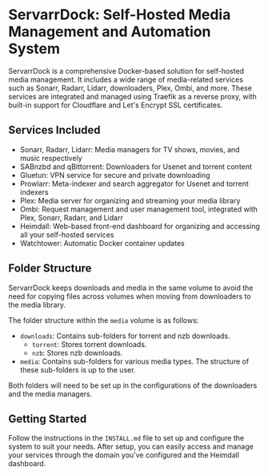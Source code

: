 # ServarrDock: Self-Hosted Media Management and Automation System

ServarrDock is a comprehensive Docker-based solution for self-hosted media management. It includes a wide range of media-related services such as Sonarr, Radarr, Lidarr, downloaders, Plex, Ombi, and more. These services are integrated and managed using Traefik as a reverse proxy, with built-in support for Cloudflare and Let's Encrypt SSL certificates.

## Services Included

- Sonarr, Radarr, Lidarr: Media managers for TV shows, movies, and music respectively
- SABnzbd and qBittorrent: Downloaders for Usenet and torrent content
- Gluetun: VPN service for secure and private downloading
- Prowlarr: Meta-indexer and search aggregator for Usenet and torrent indexers
- Plex: Media server for organizing and streaming your media library
- Ombi: Request management and user management tool, integrated with Plex, Sonarr, Radarr, and Lidarr
- Heimdall: Web-based front-end dashboard for organizing and accessing all your self-hosted services
- Watchtower: Automatic Docker container updates

## Folder Structure

ServarrDock keeps downloads and media in the same volume to avoid the need for copying files across volumes when moving from downloaders to the media library.

The folder structure within the `media` volume is as follows:

- `downloads`: Contains sub-folders for torrent and nzb downloads.
  - `torrent`: Stores torrent downloads.
  - `nzb`: Stores nzb downloads.
- `media`: Contains sub-folders for various media types. The structure of these sub-folders is up to the user.

Both folders will need to be set up in the configurations of the downloaders and the media managers.

## Getting Started

Follow the instructions in the `INSTALL.md` file to set up and configure the system to suit your needs. After setup, you can easily access and manage your services through the domain you've configured and the Heimdall dashboard.